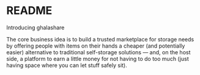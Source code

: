 # README

Introducing ghalashare

The core business idea is to build a trusted marketplace for storage needs by offering people with items on their hands  a cheaper (and potentially easier) alternative to traditional self-storage solutions — and, on the host side, a platform to earn a little money for not having to do too much (just having space where you can let stuff safely sit).
